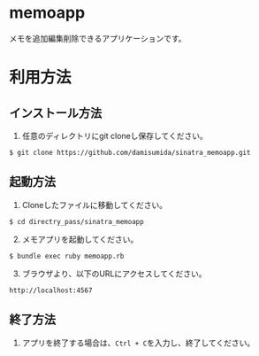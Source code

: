 # memoapp

メモを追加編集削除できるアプリケーションです。

# 利用方法
## インストール方法
1. 任意のディレクトリにgit cloneし保存してください。

```
$ git clone https://github.com/damisumida/sinatra_memoapp.git
```

## 起動方法
1. Cloneしたファイルに移動してください。

```
$ cd directry_pass/sinatra_memoapp
```
2. メモアプリを起動してください。

```
$ bundle exec ruby memoapp.rb
```
3. ブラウザより、以下のURLにアクセスしてください。

```
http://localhost:4567
```

## 終了方法
1. アプリを終了する場合は、` Ctrl + C `を入力し、終了してください。
